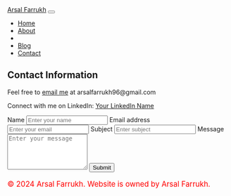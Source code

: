 <!DOCTYPE html>
<html lang="en">
<head>
  <meta charset="UTF-8">
  <meta name="viewport" content="width=device-width, initial-scale=1.0">
  <title>Contact - Arsal Farrukh</title>
  <link href="https://stackpath.bootstrapcdn.com/bootstrap/4.5.0/css/bootstrap.min.css" rel="stylesheet">
  <link rel="stylesheet" href="styles.css">
</head>
<body>
  <nav class="navbar navbar-expand-lg navbar-dark bg-dark">
    <a class="navbar-brand" href="#">Arsal Farrukh</a>
    <button class="navbar-toggler" type="button" data-toggle="collapse" data-target="#navbarNav" aria-controls="navbarNav" aria-expanded="false" aria-label="Toggle navigation">
      <span class="navbar-toggler-icon"></span>
    </button>
    <div class="collapse navbar-collapse" id="navbarNav">
      <ul class="navbar-nav ml-auto">
        <li class="nav-item">
          <a class="nav-link" href="https://arsalfarrukh.github.io/t.html/Home.html">Home</a>
        </li>
        <li class="nav-item">
          <a class="nav-link" href="https://arsalfarrukh.github.io/t.html/AboutMe.html">About</a>
        </li>
        <li class="nav-item">
          <a class="nav-link" href="https://arsalfarrukh.github.io/t.html/Projects.html"Projects</a>
        </li>
        <li class="nav-item">
          <a class="nav-link" href="https://arsalfarrukh.github.io/t.html/Blog.html">Blog</a>
        </li>
        <li class="nav-item active">
          <a class="nav-link" href="https://arsalfarrukh.github.io/t.html/Contact.html">Contact</a>
        </li>
      </ul>
    </div>
  </nav>
  <section id="contact" class="container mt-5">
    <h2>Contact Information</h2>
    <p>Feel free to <a href="mailto:arsalfarrukh96@gmail.com"><i class="far fa-envelope"></i> email me</a> at arsalfarrukh96@gmail.com</p>
    <p>Connect with me on LinkedIn: <a href="https://www.linkedin.com/in/your-linkedin-username" target="_blank"><i class="fab fa-linkedin"></i> Your LinkedIn Name</a></p>
    <form>
      <label for="name">Name</label>
      <input type="text" class="form-control" id="name" placeholder="Enter your name">
      <label for="email">Email address</label>
      <input type="email" class="form-control" id="email" placeholder="Enter your email">
      <label for="subject">Subject</label>
      <input type="text" class="form-control" id="subject" placeholder="Enter subject">
      <label for="message">Message</label>
      <textarea class="form-control" id="message" rows="5" placeholder="Enter your message"></textarea>
      <button type="submit" class="btn btn-primary">Submit</button>
    </form>
  </section>
  <footer class="footer mt-5 py-3 bg-dark text-white">
    <div class="container text-center">
      <p style="color: red; font-size: 1.2em;">&copy; 2024 Arsal Farrukh. Website is owned by Arsal Farrukh.</p>
    </div>
  </footer>
  <script src="https://cdnjs.cloudflare.com/ajax/libs/jquery/3.5.1/jquery.min.js"></script>
  <script src="https://stackpath.bootstrapcdn.com/bootstrap/4.5.0/js/bootstrap.min.js"></script>
</body>
</html>

